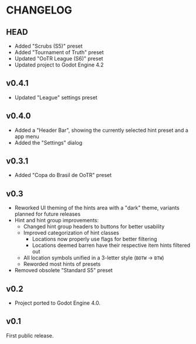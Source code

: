 # CHANGELOG

## HEAD
- Added "Scrubs (S5)" preset
- Added "Tournament of Truth" preset
- Updated "OoTR League (S6)" preset
- Updated project to Godot Engine 4.2


## v0.4.1
- Updated "League" settings preset


## v0.4.0

- Added a "Header Bar", showing the currently selected hint preset and a app
  menu
- Added the "Settings" dialog


## v0.3.1

- Added "Copa do Brasil de OoTR" preset


## v0.3

- Reworked UI theming of the hints area with a "dark" theme, variants planned
  for future releases
- Hint and hint group improvements:
  - Changed hint group headers to buttons for better usability
  - Improved categorization of hint classes
    - Locations now properly use flags for better filtering
    - Locations deemed barren have their respective item hints filtered out
  - All location symbols unified in a 3-letter style (`BOTW` → `BTW`)
  - Reworded most hints of presets
- Removed obsolete "Standard S5" preset


## v0.2

- Project ported to Godot Engine 4.0.


## v0.1

First public release.
